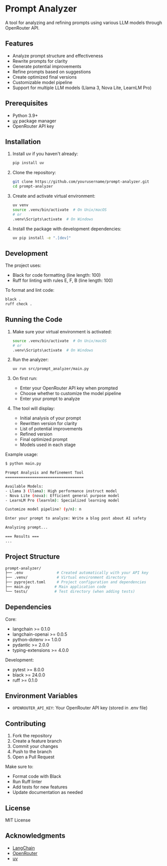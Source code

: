 # Prompt Analyzer

A tool for analyzing and refining prompts using various LLM models through OpenRouter API.

## Features

- Analyze prompt structure and effectiveness
- Rewrite prompts for clarity
- Generate potential improvements
- Refine prompts based on suggestions
- Create optimized final versions
- Customizable model pipeline
- Support for multiple LLM models (Llama 3, Nova Lite, LearnLM Pro)

## Prerequisites

- Python 3.9+
- [uv](https://github.com/astral-sh/uv) package manager
- OpenRouter API key

## Installation

1. Install uv if you haven't already:

    ```bash
    pip install uv
    ```

2. Clone the repository:

    ```bash
    git clone https://github.com/yourusername/prompt-analyzer.git
    cd prompt-analyzer
    ```

3. Create and activate virtual environment:

    ```bash
    uv venv
    source .venv/bin/activate  # On Unix/macOS
    # or
    .venv\Scripts\activate  # On Windows
    ```

4. Install the package with development dependencies:

    ```bash
    uv pip install -e ".[dev]"
    ```

## Development

The project uses:

- Black for code formatting (line length: 100)
- Ruff for linting with rules E, F, B (line length: 100)

To format and lint code:

```bash
black .
ruff check .
```

## Running the Code

1. Make sure your virtual environment is activated:

    ```bash
    source .venv/bin/activate  # On Unix/macOS
    # or
    .venv\Scripts\activate  # On Windows
    ```

2. Run the analyzer:

    ```bash
    uv run src/prompt_analyzer/main.py
    ```

3. On first run:
   - Enter your OpenRouter API key when prompted
   - Choose whether to customize the model pipeline
   - Enter your prompt to analyze

4. The tool will display:
   - Initial analysis of your prompt
   - Rewritten version for clarity
   - List of potential improvements
   - Refined version
   - Final optimized prompt
   - Models used in each stage

Example usage:

```bash
$ python main.py

Prompt Analysis and Refinement Tool
===================================

Available Models:
- Llama 3 (llama): High performance instruct model
- Nova Lite (nova): Efficient general purpose model
- LearnLM Pro (learnlm): Specialized learning model

Customize model pipeline? (y/n): n

Enter your prompt to analyze: Write a blog post about AI safety

Analyzing prompt...

=== Results ===
...
```

## Project Structure

``` bash
prompt-analyzer/
├── .env               # Created automatically with your API key
├── .venv/             # Virtual environment directory
├── pyproject.toml     # Project configuration and dependencies
├── main.py           # Main application code
└── tests/            # Test directory (when adding tests)
```

## Dependencies

Core:

- langchain >= 0.1.0
- langchain-openai >= 0.0.5
- python-dotenv >= 1.0.0
- pydantic >= 2.0.0
- typing-extensions >= 4.0.0

Development:

- pytest >= 8.0.0
- black >= 24.0.0
- ruff >= 0.1.0

## Environment Variables

- `OPENROUTER_API_KEY`: Your OpenRouter API key (stored in .env file)

## Contributing

1. Fork the repository
2. Create a feature branch
3. Commit your changes
4. Push to the branch
5. Open a Pull Request

Make sure to:

- Format code with Black
- Run Ruff linter
- Add tests for new features
- Update documentation as needed

## License

MIT License

## Acknowledgments

- [LangChain](https://github.com/langchain-ai/langchain)
- [OpenRouter](https://openrouter.ai/)
- [uv](https://github.com/astral-sh/uv)
